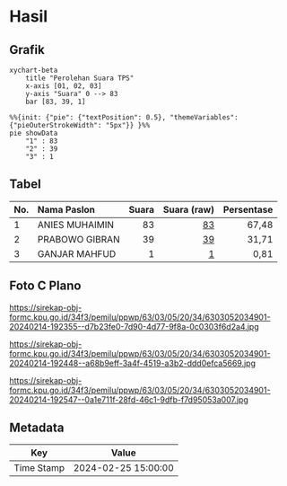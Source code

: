 # Hasil

## Grafik

```mermaid
xychart-beta
    title "Perolehan Suara TPS"
    x-axis [01, 02, 03]
    y-axis "Suara" 0 --> 83
    bar [83, 39, 1]
```

```mermaid
%%{init: {"pie": {"textPosition": 0.5}, "themeVariables": {"pieOuterStrokeWidth": "5px"}} }%%
pie showData
    "1" : 83
    "2" : 39
    "3" : 1
```

## Tabel

| No. | Nama Paslon    | Suara | Suara (raw) | Persentase |
|:--- |:-------------- | -----:| -----------:| ----------:|
| 1   | ANIES MUHAIMIN | 83    | [83][p-1]   | 67,48      |
| 2   | PRABOWO GIBRAN | 39    | [39][p-2]   | 31,71      |
| 3   | GANJAR MAHFUD  | 1     | [1][p-3]    | 0,81       |


[p-1]: https://github.com/gigit-pemilu/pemilu-2024/blob/main/pilpres/hitung-suara/sub/63-kalimantan-selatan/sub/03-banjar/sub/05-martapura/sub/2034-cindai-alus/sub/901-tps/sub/paslon-1.txt
[p-2]: https://github.com/gigit-pemilu/pemilu-2024/blob/main/pilpres/hitung-suara/sub/63-kalimantan-selatan/sub/03-banjar/sub/05-martapura/sub/2034-cindai-alus/sub/901-tps/sub/paslon-2.txt
[p-3]: https://github.com/gigit-pemilu/pemilu-2024/blob/main/pilpres/hitung-suara/sub/63-kalimantan-selatan/sub/03-banjar/sub/05-martapura/sub/2034-cindai-alus/sub/901-tps/sub/paslon-3.txt

## Foto C Plano

https://sirekap-obj-formc.kpu.go.id/34f3/pemilu/ppwp/63/03/05/20/34/6303052034901-20240214-192355--d7b23fe0-7d90-4d77-9f8a-0c0303f6d2a4.jpg

https://sirekap-obj-formc.kpu.go.id/34f3/pemilu/ppwp/63/03/05/20/34/6303052034901-20240214-192448--a68b9eff-3a4f-4519-a3b2-ddd0efca5669.jpg

https://sirekap-obj-formc.kpu.go.id/34f3/pemilu/ppwp/63/03/05/20/34/6303052034901-20240214-192547--0a1e711f-28fd-46c1-9dfb-f7d95053a007.jpg


## Metadata

| Key        | Value               |
| ---------- | ------------------- |
| Time Stamp | 2024-02-25 15:00:00 |



